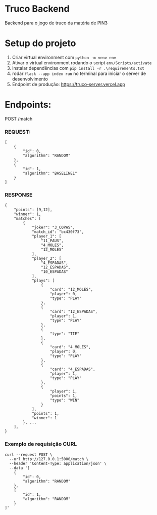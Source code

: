 # Truco Backend
Backend para o jogo de truco da matéria de PIN3

# Setup do projeto

1. Criar virtual environment com ```python -m venv env```
2. Ativar o virtual environment rodando o script `env/Scripts/activate`
3. instalar dependências com ```pip install -r .\requirements.txt```
4. rodar ```flask --app index run``` no terminal para iniciar o server de desenvolvimento
5. Endpoint de produção: https://truco-server.vercel.app
# Endpoints:
POST /match
### REQUEST:
```
[
    {
        "id": 0,
        "algorithm": "RANDOM"
    },
    {
        "id": 1,
        "algorithm": "BASELINE1"
    }
]
```

### RESPONSE
```
{
	"points": [9,12],
	"winner": 1,
	"matches": [
		{
			"joker": "3_COPAS",
			"match_id": "bc430f73",
			"player_1": [
				"11_PAUS",
				"4_MOLES",
				"12_MOLES"
			],
			"player_2": [
				"4_ESPADAS",
				"12_ESPADAS",
				"10_ESPADAS"
			],
			"plays": [
				{
					"card": "12_MOLES",
					"player": 0,
					"type": "PLAY"
				},
				{
					"card": "12_ESPADAS",
					"player": 1,
					"type": "PLAY"
				},
				{
					"type": "TIE"
				},
				{
					"card": "4_MOLES",
					"player": 0,
					"type": "PLAY"
				},
				{
					"card": "4_ESPADAS",
					"player": 1,
					"type": "PLAY"
				},
				{
					"player": 1,
					"points": 1,
					"type": "WIN"
				}
			],
			"points": 1,
			"winner": 1
		}, ...
	],
}
```

### Exemplo de requisição CURL
```
curl --request POST \
  --url http://127.0.0.1:5000/match \
  --header 'Content-Type: application/json' \
  --data '[
    {
        "id": 0,
        "algorithm": "RANDOM"
    },
    {
        "id": 1,
        "algorithm": "RANDOM"
    }
]'

```



